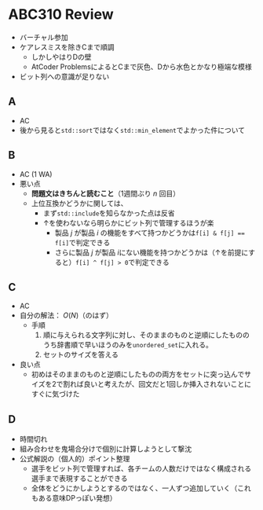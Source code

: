 # ABC310 Review
- バーチャル参加
- ケアレスミスを除きCまで順調
  - しかしやはりDの壁
  - AtCoder ProblemsによるとCまで灰色、Dから水色とかなり極端な模様
- ビット列への意識が足りない

## A
- AC
- 後から見ると`std::sort`ではなく`std::min_element`でよかった件について

## B
- AC (1 WA)
- 悪い点
  - **問題文はきちんと読むこと**（1週間ぶり $n$ 回目）
  - 上位互換かどうかに関しては、
    - まず`std::include`を知らなかった点は反省
    - ↑を使わないなら明らかにビット列で管理するほうが楽
      - 製品 $j$ が製品 $i$ の機能をすべて持つかどうかは`f[i] & f[j] == f[i]`で判定できる
      - さらに製品 $j$ が製品 $i$にない機能を持つかどうかは（↑を前提にすると）`f[i] ^ f[j] > 0`で判定できる

## C
- AC
- 自分の解法： $O(N)$（のはず）
    - 手順
        1. 順に与えられる文字列に対し、そのままのものと逆順にしたもののうち辞書順で早いほうのみを`unordered_set`に入れる。
        2. セットのサイズを答える
- 良い点
  - 初めはそのままのものと逆順にしたものの両方をセットに突っ込んでサイズを2で割れば良いと考えたが、回文だと1回しか挿入されないことにすぐに気づけた

## D
- 時間切れ
- 組み合わせを鬼場合分けで個別に計算しようとして撃沈
- 公式解説の（個人的）ポイント整理
  - 選手をビット列で管理すれば、各チームの人数だけではなく構成される選手まで表現することができる
  - 全体をどうにかしようとするのではなく、一人ずつ追加していく（これもある意味DPっぽい発想）
